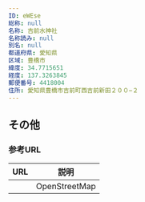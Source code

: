 ```yaml
---
ID: eWEse
総称: null
名称: 吉前水神社
名称読み: null
別名: null
都道府県: 愛知県
区域: 豊橋市
緯度: 34.7715651
経度: 137.3263845
郵便番号: 4418004
住所: 愛知県豊橋市吉前町西吉前新田２００−２
---
```


## その他

### 参考URL

| URL | 説明          |
| --- | ------------- |
|     | OpenStreetMap |
